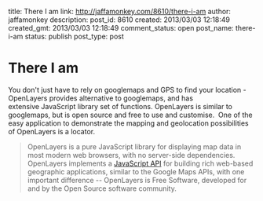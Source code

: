 title: There I am
link: http://jaffamonkey.com/8610/there-i-am
author: jaffamonkey
description: 
post_id: 8610
created: 2013/03/03 12:18:49
created_gmt: 2013/03/03 12:18:49
comment_status: open
post_name: there-i-am
status: publish
post_type: post

# There I am

You don't just have to rely on googlemaps and GPS to find your location - OpenLayers provides alternative to googlemaps, and has extensive JavaScript library set of functions. OpenLayers is similar to googlemaps, but is open source and free to use and customise.  One of the easy application to demonstrate the mapping and geolocation possibilities of OpenLayers is a locator. 

> OpenLayers is a pure JavaScript library for displaying map data in most modern web browsers, with no server-side dependencies. OpenLayers implements a [JavaScript API](http://trac.openlayers.org/wiki/Documentation) for building rich web-based geographic applications, similar to the Google Maps APIs, with one important difference -- OpenLayers is Free Software, developed for and by the Open Source software community.
